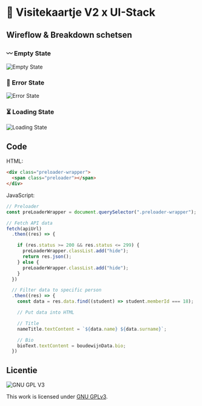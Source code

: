 # 🚀 Visitekaartje V2 x UI-Stack
<!-- Geef je project een titel en schrijf in één zin wat het is -->

## Wireflow & Breakdown schetsen

### 〰️ Empty State
![Empty State](https://github.com/M4TThys123/connect-your-tribe-ui-stack/blob/main/assets/emptyState.JPG)

### 🚫 Error State
![Error State](https://github.com/M4TThys123/connect-your-tribe-ui-stack/blob/main/assets/errorState.JPG)

### ⏳ Loading State
![Loading State](https://github.com/M4TThys123/connect-your-tribe-ui-stack/blob/main/assets/lodingState.JPG)


## Code 
HTML:
```html
<div class="preloader-wrapper">
  <span class="preloader"></span>
</div>
```

JavaScript:
```javascript
// Preloader
const preLoaderWrapper = document.querySelector(".preloader-wrapper");

// Fetch API data
fetch(apiUrl)
  .then((res) => {

    if (res.status >= 200 && res.status <= 299) {
      preLoaderWrapper.classList.add("hide");
      return res.json();
    } else {
      preLoaderWrapper.classList.add("hide");
    }
  })

  // Filter data to specific person
  .then((res) => {
    const data = res.data.find((student) => student.memberId === 18);

    // Put data into HTML

    // Title
    nameTitle.textContent = `${data.name} ${data.surname}`;

    // Bio
    bioText.textContent = boudewijnData.bio;
  })
```


  
## Licentie

![GNU GPL V3](https://www.gnu.org/graphics/gplv3-127x51.png)

This work is licensed under [GNU GPLv3](./LICENSE).

